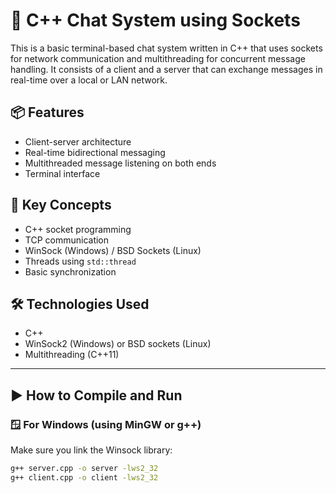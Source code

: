 # 💬 C++ Chat System using Sockets

This is a basic terminal-based chat system written in C++ that uses sockets for network communication and multithreading for concurrent message handling. It consists of a client and a server that can exchange messages in real-time over a local or LAN network.

## 📦 Features

- Client-server architecture
- Real-time bidirectional messaging
- Multithreaded message listening on both ends
- Terminal interface

## 🧠 Key Concepts

- C++ socket programming
- TCP communication
- WinSock (Windows) / BSD Sockets (Linux)
- Threads using `std::thread`
- Basic synchronization

## 🛠 Technologies Used

- C++
- WinSock2 (Windows) or BSD sockets (Linux)
- Multithreading (C++11)

---

## ▶️ How to Compile and Run

### 🪟 For Windows (using MinGW or g++)

Make sure you link the Winsock library:

```bash
g++ server.cpp -o server -lws2_32
g++ client.cpp -o client -lws2_32
